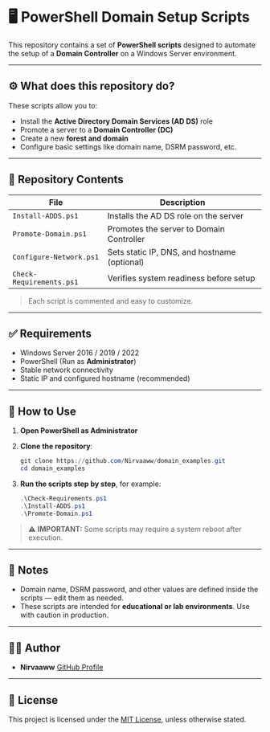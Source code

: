 
# 🖥️ PowerShell Domain Setup Scripts

This repository contains a set of **PowerShell scripts** designed to automate the setup of a **Domain Controller** on a Windows Server environment.

---

## ⚙️ What does this repository do?

These scripts allow you to:

- Install the **Active Directory Domain Services (AD DS)** role
- Promote a server to a **Domain Controller (DC)**
- Create a new **forest and domain**
- Configure basic settings like domain name, DSRM password, etc.

---

## 📁 Repository Contents

| File                      | Description                                               |
|---------------------------|-----------------------------------------------------------|
| `Install-ADDS.ps1`        | Installs the AD DS role on the server                    |
| `Promote-Domain.ps1`      | Promotes the server to Domain Controller                 |
| `Configure-Network.ps1`   | Sets static IP, DNS, and hostname (optional)             |
| `Check-Requirements.ps1`  | Verifies system readiness before setup                   |

> Each script is commented and easy to customize.

---

## ✅ Requirements

- Windows Server 2016 / 2019 / 2022
- PowerShell (Run as **Administrator**)
- Stable network connectivity
- Static IP and configured hostname (recommended)

---

## 🚀 How to Use

1. **Open PowerShell as Administrator**
2. **Clone the repository**:
   ```powershell
   git clone https://github.com/Nirvaaww/domain_examples.git
   cd domain_examples


3. **Run the scripts step by step**, for example:

   ```powershell
   .\Check-Requirements.ps1
   .\Install-ADDS.ps1
   .\Promote-Domain.ps1
   ```

> ⚠️ **IMPORTANT:** Some scripts may require a system reboot after execution.

---

## 🧠 Notes

* Domain name, DSRM password, and other values are defined inside the scripts — edit them as needed.
* These scripts are intended for **educational or lab environments**. Use with caution in production.

---

## 👨‍💻 Author

* **Nirvaaww**
  [GitHub Profile](https://github.com/Nirvaaww)

---

## 📄 License

This project is licensed under the [MIT License](LICENSE), unless otherwise stated.

